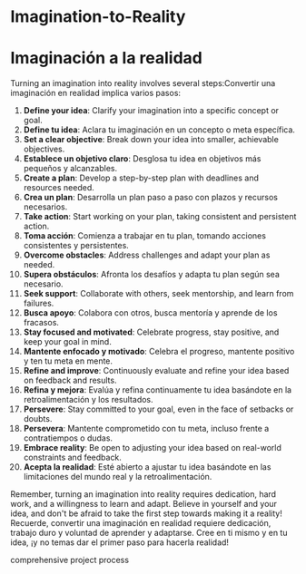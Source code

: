 # Imagination-to-Reality
# Imaginación a la realidad

Turning an imagination into reality involves several steps:Convertir una imaginación en realidad implica varios pasos:

1. **Define your idea**: Clarify your imagination into a specific concept or goal.
1. **Define tu idea**: Aclara tu imaginación en un concepto o meta específica.
2. **Set a clear objective**: Break down your idea into smaller, achievable objectives.
2. **Establece un objetivo claro**: Desglosa tu idea en objetivos más pequeños y alcanzables.
3. **Create a plan**: Develop a step-by-step plan with deadlines and resources needed.
3. **Crea un plan**: Desarrolla un plan paso a paso con plazos y recursos necesarios.
4. **Take action**: Start working on your plan, taking consistent and persistent action.
4. **Toma acción**: Comienza a trabajar en tu plan, tomando acciones consistentes y persistentes.
5. **Overcome obstacles**: Address challenges and adapt your plan as needed.
5. **Supera obstáculos**: Afronta los desafíos y adapta tu plan según sea necesario.
6. **Seek support**: Collaborate with others, seek mentorship, and learn from failures.
6. **Busca apoyo**: Colabora con otros, busca mentoría y aprende de los fracasos.
7. **Stay focused and motivated**: Celebrate progress, stay positive, and keep your goal in mind.
7. **Mantente enfocado y motivado**: Celebra el progreso, mantente positivo y ten tu meta en mente.
8. **Refine and improve**: Continuously evaluate and refine your idea based on feedback and results.
8. **Refina y mejora**: Evalúa y refina continuamente tu idea basándote en la retroalimentación y los resultados.
9. **Persevere**: Stay committed to your goal, even in the face of setbacks or doubts.
9. **Persevera**: Mantente comprometido con tu meta, incluso frente a contratiempos o dudas.
10. **Embrace reality**: Be open to adjusting your idea based on real-world constraints and feedback.
10. **Acepta la realidad**: Esté abierto a ajustar tu idea basándote en las limitaciones del mundo real y la retroalimentación.

Remember, turning an imagination into reality requires dedication, hard work, and a willingness to learn and adapt. Believe in yourself and your idea, and don't be afraid to take the first step towards making it a reality!
Recuerde, convertir una imaginación en realidad requiere dedicación, trabajo duro y voluntad de aprender y adaptarse. Cree en ti mismo y en tu idea, ¡y no temas dar el primer paso para hacerla realidad!

comprehensive project process











